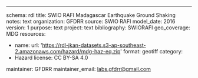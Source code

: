 ---
schema: rdl
title: SWIO RAFI Madagascar Earthquake Ground Shaking
notes: text
organization: GFDRR
source: SWIO RAFI
model_date: 2016
version: 1
purpose: text
project: text
bibliography: SWIORAFI
geo_coverage: MDG
resources:
  - name: 
    url: 'https://rdl-jkan-datasets.s3-ap-southeast-2.amazonaws.com/hazard/mdg-haz-eq.zip'
    format: geotiff
category:
  - Hazard
license: CC BY-SA 4.0

maintainer: GFDRR
maintainer_email: labs.gfdrr@gmail.com
